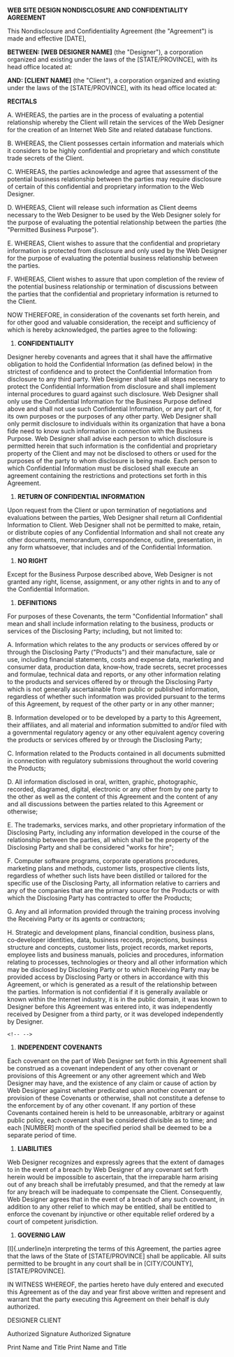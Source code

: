 **WEB SITE DESIGN NONDISCLOSURE AND CONFIDENTIALITY AGREEMENT**

This Nondisclosure and Confidentiality Agreement (the "Agreement") is
made and effective \[DATE\],

**BETWEEN: \[WEB DESIGNER NAME\]** (the \"Designer\"), a corporation
organized and existing under the laws of the \[STATE/PROVINCE\], with
its head office located at:

**AND: \[CLIENT NAME\]** (the \"Client\"), a corporation organized and
existing under the laws of the \[STATE/PROVINCE\], with its head office
located at:

**RECITALS**

A.  WHEREAS, the parties are in the process of evaluating a potential
    relationship whereby the Client will retain the services of the Web
    Designer for the creation of an Internet Web Site and related
    database functions.

B.  WHEREAS, the Client possesses certain information and materials
    which it considers to be highly confidential and proprietary and
    which constitute trade secrets of the Client.

C.  WHEREAS, the parties acknowledge and agree that assessment of the
    potential business relationship between the parties may require
    disclosure of certain of this confidential and proprietary
    information to the Web Designer.

D.  WHEREAS, Client will release such information as Client deems
    necessary to the Web Designer to be used by the Web Designer solely
    for the purpose of evaluating the potential relationship between the
    parties (the "Permitted Business Purpose").

E.  WHEREAS, Client wishes to assure that the confidential and
    proprietary information is protected from disclosure and only used
    by the Web Designer for the purpose of evaluating the potential
    business relationship between the parties.

F.  WHEREAS, Client wishes to assure that upon completion of the review
    of the potential business relationship or termination of discussions
    between the parties that the confidential and proprietary
    information is returned to the Client.

NOW THEREFORE, in consideration of the covenants set forth herein, and
for other good and valuable consideration, the receipt and sufficiency
of which is hereby acknowledged, the parties agree to the following:

1.  **CONFIDENTIALITY**

Designer hereby covenants and agrees that it shall have the affirmative
obligation to hold the Confidential Information (as defined below) in
the strictest of confidence and to protect the Confidential Information
from disclosure to any third party. Web Designer shall take all steps
necessary to protect the Confidential Information from disclosure and
shall implement internal procedures to guard against such disclosure.
Web Designer shall only use the Confidential Information for the
Business Purpose defined above and shall not use such Confidential
Information, or any part of it, for its own purposes or the purposes of
any other party. Web Designer shall only permit disclosure to
individuals within its organization that have a bona fide need to know
such information in connection with the Business Purpose. Web Designer
shall advise each person to which disclosure is permitted herein that
such information is the confidential and proprietary property of the
Client and may not be disclosed to others or used for the purposes of
the party to whom disclosure is being made. Each person to which
Confidential Information must be disclosed shall execute an agreement
containing the restrictions and protections set forth in this Agreement.

1.  **RETURN OF CONFIDENTIAL INFORMATION**

Upon request from the Client or upon termination of negotiations and
evaluations between the parties, Web Designer shall return all
Confidential Information to Client. Web Designer shall not be permitted
to make, retain, or distribute copies of any Confidential Information
and shall not create any other documents, memorandum, correspondence,
outline, presentation, in any form whatsoever, that includes and of the
Confidential Information.

1.  **NO RIGHT**

Except for the Business Purpose described above, Web Designer is not
granted any right, license, assignment, or any other rights in and to
any of the Confidential Information.

1.  **DEFINITIONS**

For purposes of these Covenants, the term \"Confidential Information\"
shall mean and shall include information relating to the business,
products or services of the Disclosing Party; including, but not limited
to:

A.  Information which relates to the any products or services offered by
    or through the Disclosing Party ("Products") and their manufacture,
    sale or use, including financial statements, costs and expense data,
    marketing and consumer data, production data, know‑how, trade
    secrets, secret processes and formulae, technical data and reports,
    or any other information relating to the products and services
    offered by or through the Disclosing Party which is not generally
    ascertainable from public or published information, regardless of
    whether such information was provided pursuant to the terms of this
    Agreement, by request of the other party or in any other manner;

B.  Information developed or to be developed by a party to this
    Agreement, their affiliates, and all material and information
    submitted to and/or filed with a governmental regulatory agency or
    any other equivalent agency covering the products or services
    offered by or through the Disclosing Party;

C.  Information related to the Products contained in all documents
    submitted in connection with regulatory submissions throughout the
    world covering the Products;

D.  All information disclosed in oral, written, graphic, photographic,
    recorded, diagramed, digital, electronic or any other from by one
    party to the other as well as the content of this Agreement and the
    content of any and all discussions between the parties related to
    this Agreement or otherwise;

E.  The trademarks, services marks, and other proprietary information of
    the Disclosing Party, including any information developed in the
    course of the relationship between the parties, all which shall be
    the property of the Disclosing Party and shall be considered "works
    for hire";

F.  Computer software programs, corporate operations procedures,
    marketing plans and methods, customer lists, prospective clients
    lists, regardless of whether such lists have been distilled or
    tailored for the specific use of the Disclosing Party, all
    information relative to carriers and any of the companies that are
    the primary source for the Products or with which the Disclosing
    Party has contracted to offer the Products;

G.  Any and all information provided through the training process
    involving the Receiving Party or its agents or contractors;

H.  Strategic and development plans, financial condition, business
    plans, co‑developer identities, data, business records, projections,
    business structure and concepts, customer lists, project records,
    market reports, employee lists and business manuals, policies and
    procedures, information relating to processes, technologies or
    theory and all other information which may be disclosed by
    Disclosing Party or to which Receiving Party may be provided access
    by Disclosing Party or others in accordance with this Agreement, or
    which is generated as a result of the relationship between the
    parties. Information is not confidential if it is generally
    available or known within the Internet industry, it is in the public
    domain, it was known to Designer before this Agreement was entered
    into, it was independently received by Designer from a third party,
    or it was developed independently by Designer.

```{=html}
<!-- -->
```
1.  **INDEPENDENT COVENANTS**

Each covenant on the part of Web Designer set forth in this Agreement
shall be construed as a covenant independent of any other covenant or
provisions of this Agreement or any other agreement which and Web
Designer may have, and the existence of any claim or cause of action by
Web Designer against whether predicated upon another covenant or
provision of these Covenants or otherwise, shall not constitute a
defense to the enforcement by of any other covenant. If any portion of
these Covenants contained herein is held to be unreasonable, arbitrary
or against public policy, each covenant shall be considered divisible as
to time; and each \[NUMBER\] month of the specified period shall be
deemed to be a separate period of time.

1.  **LIABILITIES**

Web Designer recognizes and expressly agrees that the extent of damages
to in the event of a breach by Web Designer of any covenant set forth
herein would be impossible to ascertain, that the irreparable harm
arising out of any breach shall be irrefutably presumed, and that the
remedy at law for any breach will be inadequate to compensate the
Client. Consequently, Web Designer agrees that in the event of a breach
of any such covenant, in addition to any other relief to which may be
entitled, shall be entitled to enforce the covenant by injunctive or
other equitable relief ordered by a court of competent jurisdiction.

1.  **GOVERNIG LAW**

[I]{.underline}n interpreting the terms of this Agreement, the parties
agree that the laws of the State of \[STATE/PROVINCE\] shall be
applicable. All suits permitted to be brought in any court shall be in
\[CITY/COUNTY\], \[STATE/PROVINCE\].

IN WITNESS WHEREOF, the parties hereto have duly entered and executed
this Agreement as of the day and year first above written and represent
and warrant that the party executing this Agreement on their behalf is
duly authorized.

DESIGNER CLIENT

Authorized Signature Authorized Signature

Print Name and Title Print Name and Title
